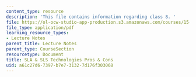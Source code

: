 ```yaml
---
content_type: resource
description: 'This file contains information regarding class 8. '
file: https://ol-ocw-studio-app-production.s3.amazonaws.com/courses/15-783j-product-design-and-development-spring-2006/a61c27d67397b7e731327d176f303068_cls8_prototyping.pdf
file_type: application/pdf
learning_resource_types:
- Lecture Notes
parent_title: Lecture Notes
parent_type: CourseSection
resourcetype: Document
title: SLA & SLS Technologies Pros & Cons
uid: a61c27d6-7397-b7e7-3132-7d176f303068
---
```

